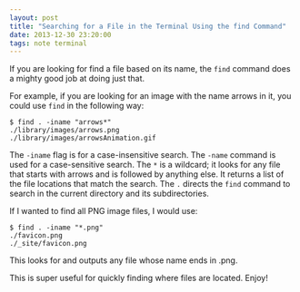 ```yaml
---
layout: post
title: "Searching for a File in the Terminal Using the find Command"
date: 2013-12-30 23:20:00
tags: note terminal
---
```


If you are looking for find a file based on its name, the `find` command does a
mighty good job at doing just that.

For example, if you are looking for an image with the name arrows in it, you
could use `find` in the following way:

~~~
$ find . -iname "arrows*"
./library/images/arrows.png
./library/images/arrowsAnimation.gif
~~~

The `-iname` flag is for a case-insensitive search. The `-name` command is used
for a case-sensitive search. The `*` is a wildcard; it looks for any file that
starts with arrows and is followed by anything else. It returns a list of the
file locations that match the search. The `.` directs the `find` command to
search in the current directory and its subdirectories.

If I wanted to find all PNG image files, I would use:

~~~
$ find . -iname "*.png"
./favicon.png
./_site/favicon.png
~~~

This looks for and outputs any file whose name ends in .png.

This is super useful for quickly finding where files are located. Enjoy!

